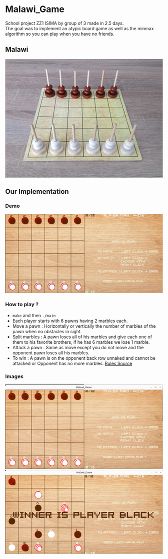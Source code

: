 # Malawi_Game

School project ZZ1 ISIMA by group of 3 made in 2.5 days.  
The goal was to implement an atypic board game as well as the minmax algorithm so you can play when you have no friends.

## Malawi

![image](https://github.com/Keesayy/Malawi_Game/blob/main/images/malawi.jpg)

## Our Implementation
### Demo

![video](https://github.com/Keesayy/Malawi_Game/blob/main/images/malawi.gif)

### How to play ?

- `make` and then `./main`
- Each player starts with 6 pawns having 2 marbles each.
- Move a pawn : Horizontally or vertically the number of marbles of the pawn when no obstacles in sight.
- Split marbles : A pawn loses all of his marbles and give each one of them to his favorite brothers, if he has 6 marbles we lose 1 marble.
- Attack a pawn : Same as move except you do not move and the opponent pawn loses all his marbles.
- To win : A pawn is on the opponent back row unnaked and cannot be attacked or Opponent has no more marbles.
[Rules Source](https://boardgamegeek.com/boardgame/1045/malawi)

### Images
![image](https://github.com/Keesayy/Malawi_Game/blob/main/images/img3.png)
![image](https://github.com/Keesayy/Malawi_Game/blob/main/images/img1.png)
